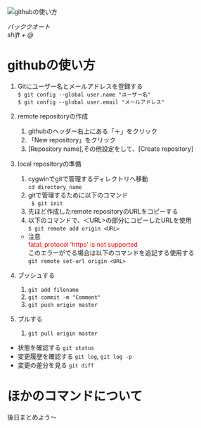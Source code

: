 ![githubの使い方](https://cdn-ak.f.st-hatena.com/images/fotolife/i/itoken1013/20200529/20200529193757.png)

*バッククオート*<br>
*shift + @*
# githubの使い方
1. Gitにユーザー名とメールアドレスを登録する  
`$ git config --global user.name "ユーザー名"`<br>
`$ git config --global user.email "メールアドレス"`<br>

1. remote repositoryの作成
    1. githubのヘッダー右上にある「＋」をクリック
    1. 「New repository」をクリック
    1. [Repository name],その他設定をして、[Create repository]

1. local repositoryの準備
    1. cygwinでgitで管理するディレクトリへ移動<br>
    `cd directory_name`
    1. gitで管理するために以下のコマンド<br>
    ` $ git init`
    1. 先ほど作成したremote repositoryのURLをコピーする
    1. 以下のコマンドで、＜URL>の部分にコピーしたURLを使用<br>
    `$ git remote add origin <URL>`
      - 注意<br>
      <font color="Red">fatal: protocol 'https' is not supported</font><br>
      このエラーがでる場合は以下のコマンドを追記する使用する<br>
      `git remote set-url origin <URL>`

1. プッシュする
    1. `git add filename`
    1. `git commit -m "Comment"`
    1. `git push origin master`

1. プルする
    1. `git pull origin master`

- 状態を確認する
`git status`
- 変更履歴を確認する
`git log`, `git log -p`
- 変更の差分を見る
`git diff`

# ほかのコマンドについて
後日まとめよう～
